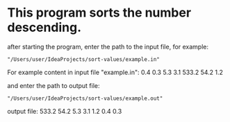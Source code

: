 # This program sorts the number descending.


after starting the program, enter the path to the input file, for example:

`"/Users/user/IdeaProjects/sort-values/example.in"`

For example content in input file "example.in": 
0.4
0.3
5.3
3.1
533.2
54.2
1.2


and enter the path to output file:

`"/Users/user/IdeaProjects/sort-values/example.out"`

output file:
533.2
54.2
5.3
3.1
1.2
0.4
0.3